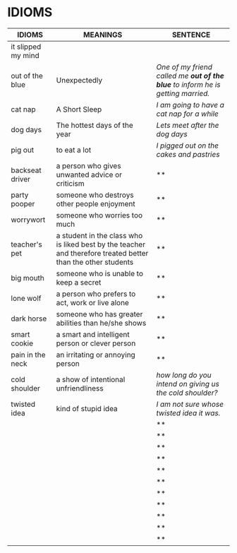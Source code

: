 # IDIOMS

| **IDIOMS** | **MEANINGS** | **SENTENCE** |
|--------|----------|----------|
| it slipped my mind | | |
| out of the blue | Unexpectedly | *One of my friend called me **out of the blue** to inform he is getting married.* |
| cat nap | A Short Sleep | *I am going to have a cat nap for a while* |
| dog days | The hottest days of the year |*Lets meet after the dog days* |
| pig out | to eat a lot |*I pigged out on the cakes and pastries* |
| backseat driver | a person who gives unwanted advice or criticism  | ** |
| party pooper | someone who destroys other people enjoyment | ** |
| worrywort | someone who worries too much | ** |
| teacher's pet | a student in the class who is liked best by the teacher and therefore treated better than the other students | ** |
| big mouth | someone who is unable to keep a secret | ** |
| lone wolf | a person who prefers to act, work or live alone | ** |
| dark horse | someone who has greater abilities than he/she shows | ** |
| smart cookie | a smart and intelligent person or clever person | ** |
| pain in the neck | an irritating or annoying person | ** |
| cold shoulder | a show of intentional unfriendliness | *how long do you intend on giving us the cold shoulder?* |
| twisted idea | kind of stupid idea | *I am not sure whose twisted idea it was.* |
| | | ** |
| | | ** |
| | | ** |
| | | ** |
| | | ** |
| | | ** |
| | | ** |
| | | ** |
| | | ** |
| | | ** |
| | | ** |
